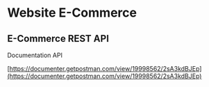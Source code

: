 # Website E-Commerce
## E-Commerce REST API
Documentation API 

[https://documenter.getpostman.com/view/19998562/2sA3kdBJEp](https://documenter.getpostman.com/view/19998562/2sA3kdBJEp)
